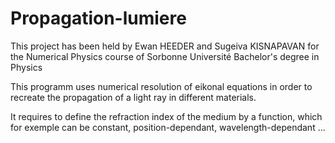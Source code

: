 # Propagation-lumiere

This project has been held by Ewan HEEDER and Sugeiva KISNAPAVAN for the Numerical Physics course of Sorbonne Université Bachelor's degree in Physics

This programm uses numerical resolution of eikonal equations in order to recreate the propagation of a light ray in different materials.

It requires to define the refraction index of the medium by a function, which for exemple can be constant, position-dependant, wavelength-dependant ...

